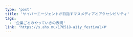 ```yaml
---
type: 'post'
title: 'サイバーエージェントが目指すマスメディアとアクセシビリティ'
tags:
  - '企業ごとのやっていきの表明'
link: 'https://s.aho.mu/170518-a11y_festival/#'
---
```

